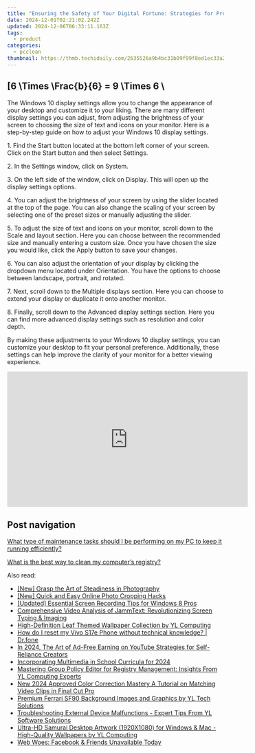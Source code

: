 ```yaml
---
title: "Ensuring the Safety of Your Digital Fortune: Strategies for Protecting Cryptocurrency Investments with YL Solutions"
date: 2024-12-01T02:21:02.242Z
updated: 2024-12-06T06:33:11.163Z
tags:
  - product
categories:
  - pcclean
thumbnail: https://thmb.techidaily.com/2635526a9b4bc31b09f99f8ed1ec33a28f3bd1734d6693f161ca45fe2a6deac2.jpg
---
```


## \[6 \Times \Frac{b}{6} = 9 \Times 6 \

The Windows 10 display settings allow you to change the appearance of your desktop and customize it to your liking. There are many different display settings you can adjust, from adjusting the brightness of your screen to choosing the size of text and icons on your monitor. Here is a step-by-step guide on how to adjust your Windows 10 display settings. 

1\. Find the Start button located at the bottom left corner of your screen. Click on the Start button and then select Settings.

2\. In the Settings window, click on System.

3\. On the left side of the window, click on Display. This will open up the display settings options. 

4\. You can adjust the brightness of your screen by using the slider located at the top of the page. You can also change the scaling of your screen by selecting one of the preset sizes or manually adjusting the slider.

5\. To adjust the size of text and icons on your monitor, scroll down to the Scale and layout section. Here you can choose between the recommended size and manually entering a custom size. Once you have chosen the size you would like, click the Apply button to save your changes.

6\. You can also adjust the orientation of your display by clicking the dropdown menu located under Orientation. You have the options to choose between landscape, portrait, and rotated.

7\. Next, scroll down to the Multiple displays section. Here you can choose to extend your display or duplicate it onto another monitor.

8\. Finally, scroll down to the Advanced display settings section. Here you can find more advanced display settings such as resolution and color depth. 

By making these adjustments to your Windows 10 display settings, you can customize your desktop to fit your personal preference. Additionally, these settings can help improve the clarity of your monitor for a better viewing experience.

<!-- affiliate ads begin -->
<iframe width="560" height="315" src="https://www.youtube.com/embed/qbuund2HKOQ?si=NaGHqIrx8hSL7gWV" title="YouTube video player" frameborder="0" allow="accelerometer; autoplay; clipboard-write; encrypted-media; gyroscope; picture-in-picture; web-share" referrerpolicy="strict-origin-when-cross-origin" allowfullscreen></iframe>
<!-- affiliate ads end -->

## Post navigation

[What type of maintenance tasks should I be performing on my PC to keep it running efficiently?](https://tools.techidaily.com/pcclean/products/)

[What is the best way to clean my computer’s registry?](https://tools.techidaily.com/pcclean/products/)

<ins class="adsbygoogle"
     style="display:block"
     data-ad-format="autorelaxed"
     data-ad-client="ca-pub-7571918770474297"
     data-ad-slot="1223367746"></ins>

<ins class="adsbygoogle"
     style="display:block"
     data-ad-client="ca-pub-7571918770474297"
     data-ad-slot="8358498916"
     data-ad-format="auto"
     data-full-width-responsive="true"></ins>

<span class="atpl-alsoreadstyle">Also read:</span>
<div><ul>
<li><a href="https://youtube-help.techidaily.com/new-grasp-the-art-of-steadiness-in-photography/"><u>[New] Grasp the Art of Steadiness in Photography</u></a></li>
<li><a href="https://extra-guidance.techidaily.com/new-quick-and-easy-online-photo-cropping-hacks/"><u>[New] Quick and Easy Online Photo Cropping Hacks</u></a></li>
<li><a href="https://screen-mirroring-recording.techidaily.com/updated-essential-screen-recording-tips-for-windows-8-pros/"><u>[Updated] Essential Screen Recording Tips for Windows 8 Pros</u></a></li>
<li><a href="https://discover-bits.techidaily.com/comprehensive-video-analysis-of-jammtext-revolutionizing-screen-typing-and-imaging/"><u>Comprehensive Video Analysis of JammText: Revolutionizing Screen Typing & Imaging</u></a></li>
<li><a href="https://discover-bits.techidaily.com/high-definition-leaf-themed-wallpaper-collection-by-yl-computing/"><u>High-Definition Leaf Themed Wallpaper Collection by YL Computing</u></a></li>
<li><a href="https://techidaily.com/how-do-i-reset-my-vivo-s17e-phone-without-technical-knowledge-drfone-by-drfone-reset-android-reset-android/"><u>How do I reset my Vivo S17e Phone without technical knowledge? | Dr.fone</u></a></li>
<li><a href="https://youtube-lab.techidaily.com/24-the-art-of-ad-free-earning-on-youtube-strategies-for-self-reliance-creators/"><u>In 2024, The Art of Ad-Free Earning on YouTube Strategies for Self-Reliance Creators</u></a></li>
<li><a href="https://some-knowledge.techidaily.com/incorporating-multimedia-in-school-curricula-for-2024/"><u>Incorporating Multimedia in School Curricula for 2024</u></a></li>
<li><a href="https://discover-bits.techidaily.com/mastering-group-policy-editor-for-registry-management-insights-from-yl-computing-experts/"><u>Mastering Group Policy Editor for Registry Management: Insights From YL Computing Experts</u></a></li>
<li><a href="https://ai-video-apps.techidaily.com/new-2024-approved-color-correction-mastery-a-tutorial-on-matching-video-clips-in-final-cut-pro/"><u>New 2024 Approved Color Correction Mastery A Tutorial on Matching Video Clips in Final Cut Pro</u></a></li>
<li><a href="https://discover-bits.techidaily.com/premium-ferrari-sf90-background-images-and-graphics-by-yl-tech-solutions/"><u>Premium Ferrari SF90 Background Images and Graphics by YL Tech Solutions</u></a></li>
<li><a href="https://discover-bits.techidaily.com/troubleshooting-external-device-malfunctions-expert-tips-from-yl-software-solutions/"><u>Troubleshooting External Device Malfunctions - Expert Tips From YL Software Solutions</u></a></li>
<li><a href="https://discover-bits.techidaily.com/ultra-hd-samurai-desktop-artwork-1920x1080-for-windows-and-mac-high-quality-wallpapers-by-yl-computing/"><u>Ultra-HD Samurai Desktop Artwork (1920X1080) for Windows & Mac - High-Quality Wallpapers by YL Computing</u></a></li>
<li><a href="https://facebook.techidaily.com/web-woes-facebook-and-friends-unavailable-today/"><u>Web Woes: Facebook & Friends Unavailable Today</u></a></li>
</ul></div>

